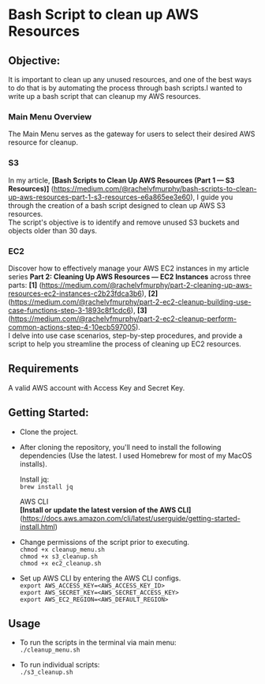 # Bash Script to clean up AWS Resources

## Objective:

It is important to clean up any unused resources, and one of the best ways to do that is by automating the process through bash scripts.I wanted to write up a bash script that can cleanup my AWS resources. 

### Main Menu Overview
The Main Menu serves as the gateway for users to select their desired AWS resource for cleanup.

### S3 
In my article, **[Bash Scripts to Clean Up AWS Resources (Part 1 — S3 Resources)]** (https://medium.com/@rachelvfmurphy/bash-scripts-to-clean-up-aws-resources-part-1-s3-resources-e6a865ee3e60), I guide you through the creation of a bash script designed to clean up AWS S3 resources.   
The script's objective is to identify and remove unused S3 buckets and objects older than 30 days.

### EC2
Discover how to effectively manage your AWS EC2 instances in my article series **Part 2: Cleaning Up AWS Resources — EC2 Instances** across three parts: **[1]** (https://medium.com/@rachelvfmurphy/part-2-cleaning-up-aws-resources-ec2-instances-c2b23fdca3b6), **[2]** (https://medium.com/@rachelvfmurphy/part-2-ec2-cleanup-building-use-case-functions-step-3-1893c8f1cdc6), **[3]** (https://medium.com/@rachelvfmurphy/part-2-ec2-cleanup-perform-common-actions-step-4-10ecb597005).   
I delve into use case scenarios, step-by-step procedures, and provide a script to help you streamline the process of cleaning up EC2 resources.

## Requirements
A valid AWS account with Access Key and Secret Key.  

## Getting Started:
- Clone the project.
- After cloning the repository, you'll need to install the following dependencies (Use the latest. I used Homebrew for most of my MacOS installs).  
  
  Install jq:  
  `brew install jq`  

    AWS CLI  
    **[Install or update the latest version of the AWS CLI]** (https://docs.aws.amazon.com/cli/latest/userguide/getting-started-install.html)


- Change permissions of the script prior to executing.  
  `chmod +x cleanup_menu.sh`  
  `chmod +x s3_cleanup.sh`  
  `chmod +x ec2_cleanup.sh`  

- Set up AWS CLI by entering the AWS CLI configs.  
  `export AWS_ACCESS_KEY=<AWS_ACCESS_KEY_ID>`    
  `export AWS_SECRET_KEY=<AWS_SECRET_ACCESS_KEY>`  
  `export AWS_EC2_REGION=<AWS_DEFAULT_REGION>` 

## Usage
- To run the scripts in the terminal via main menu:  
`./cleanup_menu.sh`  

- To run individual scripts:  
`./s3_cleanup.sh`  

